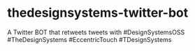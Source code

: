 # thedesignsystems-twitter-bot
A Twitter BOT that retweets tweets with #DesignSystemsOSS #TheDesignSystems #EccentricTouch #TDesignSystems
